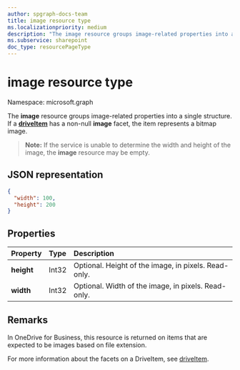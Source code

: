 ```yaml
---
author: spgraph-docs-team
title: image resource type
ms.localizationpriority: medium
description: "The image resource groups image-related properties into a single structure."
ms.subservice: sharepoint
doc_type: resourcePageType
---
```


# image resource type

Namespace: microsoft.graph

The **image** resource groups image-related properties into a single structure.
If a [**driveItem**](driveitem.md) has a non-null **image** facet, the item represents a bitmap image.

>**Note:** If the service is unable to determine the width and height of the image, the **image** resource may be empty.

## JSON representation

<!-- { "blockType": "resource", "@odata.type": "microsoft.graph.image" } -->
```json
{
  "width": 100,
  "height": 200
}
```

## Properties

| Property   | Type  | Description                                |
|:-----------|:------|:-------------------------------------------|
| **height** | Int32 | Optional. Height of the image, in pixels. Read-only. |
| **width**  | Int32 | Optional. Width of the image, in pixels. Read-only.  |

## Remarks

In OneDrive for Business, this resource is returned on items that are expected to be images based on file extension.

For more information about the facets on a DriveItem, see [driveItem](driveitem.md).


<!-- {
  "type": "#page.annotation",
  "description": "The image facet describes properties of an image like width and height",
  "keywords": "image,width,height,item,facet",
  "section": "documentation",
  "tocPath": "Facets/Image"
} -->

